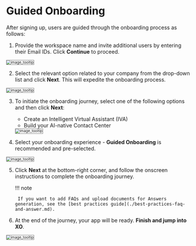 # Guided Onboarding

After signing up, users are guided through the onboarding process as follows:

1. Provide the workspace name and invite additional users by entering their Email IDs. Click **Continue** to proceed.
 <img src="../images/accplatform(17).png" alt="image_tooltip" title="image_tooltip" style="border: 1px solid gray; zoom:70%;"> 

2. Select the relevant option related to your company from the drop-down list and click **Next**. This will expedite the onboarding process.  
<img src="../images/accplatform(18).png" alt="image_tooltip" title="image_tooltip" style="border: 1px solid gray; zoom:70%;">

3. To initiate the onboarding journey, select one of the following options and then click **Next**:
    * Create an Intelligent Virtual Assistant (IVA)
    * Build your AI-native Contact Center  
    <img src="../images/accplatform(19).png" alt="image_tooltip" title="image_tooltip" style="border: 1px solid gray; zoom:70%;">

4. Select your onboarding experience - **Guided Onboarding** is recommended and pre-selected.  
<img src="../images/accplatform(20).png" alt="image_tooltip" title="image_tooltip" style="border: 1px solid gray; zoom:70%;">

5. Click **Next** at the bottom-right corner, and follow the onscreen instructions to complete the onboarding journey.

    !!! note 

        If you want to add FAQs and upload documents for Answers generation, see the [best practices guide](./best-practices-faq-and-answer.md).        

6. At the end of the journey, your app will be ready. **Finish and jump into XO**.  
<img src="../images/accplatform(21).png" alt="image_tooltip" title="image_tooltip" style="border: 1px solid gray; zoom:70%;">


